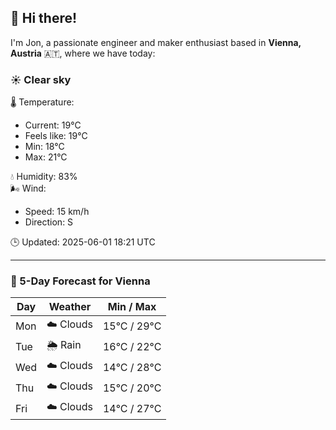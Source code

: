 ## 👋 Hi there!

I'm Jon, a passionate engineer and maker enthusiast based in **Vienna, Austria** 🇦🇹, where we have today:

### ☀️ Clear sky 

🌡️ Temperature: 
* Current: 19°C
* Feels like: 19°C
* Min: 18°C 
* Max: 21°C  

💧 Humidity: 83%  
🌬️ Wind: 
* Speed: 15 km/h 
* Direction: S  

🕒 Updated: 2025-06-01 18:21 UTC

---

### 📅 5-Day Forecast for Vienna

| Day | Weather | Min / Max |
|-----|---------|------------|
| Mon | ☁️ Clouds | 15°C / 29°C |
| Tue | 🌦️ Rain | 16°C / 22°C |
| Wed | ☁️ Clouds | 14°C / 28°C |
| Thu | ☁️ Clouds | 15°C / 20°C |
| Fri | ☁️ Clouds | 14°C / 27°C |
